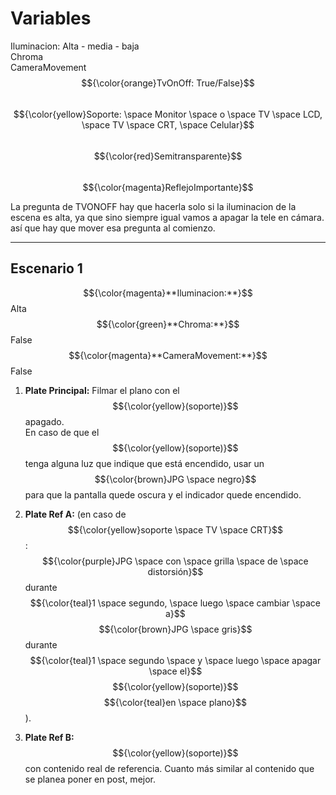 # Variables

Iluminacion: Alta - media - baja  
Chroma  
CameraMovement  
$${\color{orange}TvOnOff: True/False}$$  
$${\color{yellow}Soporte: \space Monitor \space o \space TV \space LCD, \space TV \space CRT, \space Celular}$$  
$${\color{red}Semitransparente}$$  
$${\color{magenta}ReflejoImportante}$$  

La pregunta de TVONOFF hay que hacerla solo si la iluminacion de la escena es alta, ya que sino siempre igual vamos a apagar la tele en cámara. así que hay que mover esa pregunta al comienzo.

---

## Escenario 1

$${\color{magenta}**Iluminacion:**}$$ Alta  
$${\color{green}**Chroma:**}$$ False  
$${\color{magenta}**CameraMovement:**}$$ False  

1. **Plate Principal:** Filmar el plano con el $${\color{yellow}(soporte)}$$ apagado.  
   En caso de que el $${\color{yellow}(soporte)}$$ tenga alguna luz que indique que está encendido, usar un $${\color{brown}JPG \space negro}$$ para que la pantalla quede oscura y el indicador quede encendido.

2. **Plate Ref A:** (en caso de $${\color{yellow}soporte \space TV \space CRT}$$: $${\color{purple}JPG \space con \space grilla \space de \space distorsión}$$ durante $${\color{teal}1 \space segundo, \space luego \space cambiar \space a}$$ $${\color{brown}JPG \space gris}$$ durante $${\color{teal}1 \space segundo \space y \space luego \space apagar \space el}$$ $${\color{yellow}(soporte)}$$ $${\color{teal}en \space plano}$$).

3. **Plate Ref B:** $${\color{yellow}(soporte)}$$ con contenido real de referencia. Cuanto más similar al contenido que se planea poner en post, mejor.
